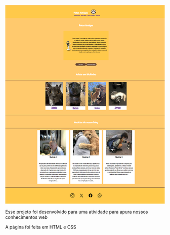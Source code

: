 ![preview](assets/img/previee.png)

Esse projeto foi desenvolvido para uma atividade para apura nossos conhecimentos web

A página foi feita em HTML e CSS 
